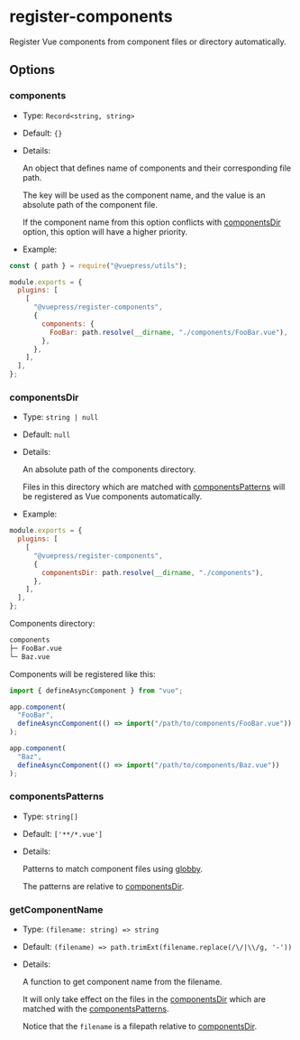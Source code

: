 # register-components

<NpmBadge package="@vuepress/plugin-register-components" />

Register Vue components from component files or directory automatically.

## Options

### components

- Type: `Record<string, string>`

- Default: `{}`

- Details:

  An object that defines name of components and their corresponding file path.

  The key will be used as the component name, and the value is an absolute path of the component file.

  If the component name from this option conflicts with [componentsDir](#componentsdir) option, this option will have a higher priority.

- Example:

```js
const { path } = require("@vuepress/utils");

module.exports = {
  plugins: [
    [
      "@vuepress/register-components",
      {
        components: {
          FooBar: path.resolve(__dirname, "./components/FooBar.vue"),
        },
      },
    ],
  ],
};
```

### componentsDir

- Type: `string | null`

- Default: `null`

- Details:

  An absolute path of the components directory.

  Files in this directory which are matched with [componentsPatterns](#componentspatterns) will be registered as Vue components automatically.

- Example:

```js
module.exports = {
  plugins: [
    [
      "@vuepress/register-components",
      {
        componentsDir: path.resolve(__dirname, "./components"),
      },
    ],
  ],
};
```

Components directory:

```bash
components
├─ FooBar.vue
└─ Baz.vue
```

Components will be registered like this:

```js
import { defineAsyncComponent } from "vue";

app.component(
  "FooBar",
  defineAsyncComponent(() => import("/path/to/components/FooBar.vue"))
);

app.component(
  "Baz",
  defineAsyncComponent(() => import("/path/to/components/Baz.vue"))
);
```

### componentsPatterns

- Type: `string[]`

- Default: `['**/*.vue']`

- Details:

  Patterns to match component files using [globby](https://github.com/sindresorhus/globby).

  The patterns are relative to [componentsDir](#componentsdir).

### getComponentName

- Type: `(filename: string) => string`

- Default: `(filename) => path.trimExt(filename.replace(/\/|\\/g, '-'))`

- Details:

  A function to get component name from the filename.

  It will only take effect on the files in the [componentsDir](#componentsdir) which are matched with the [componentsPatterns](#componentspatterns).

  Notice that the `filename` is a filepath relative to [componentsDir](#componentsdir).
